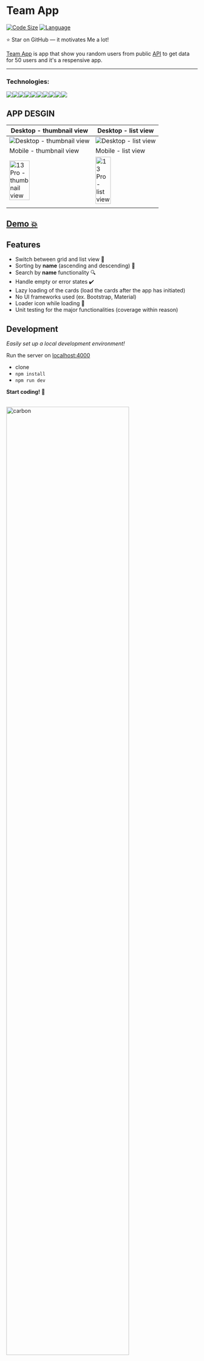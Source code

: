 # Team App

[![Code Size](https://img.shields.io/github/languages/code-size/aymenouer/team-app-client)](https://img.shields.io/github/languages/top/aymenouer/team-app-client)
[![Language](https://img.shields.io/github/languages/top/aymenouer/team-app-client)](https://img.shields.io/github/languages/top/aymenouer/team-app-client)

:star: Star on GitHub — it motivates Me a lot!

[Team App](https://thunderous-sundae-a37e28.netlify.app/) is app that show you random users from  public [API](https://randomuser.me/api/?results=50) to get data for 50 users and it's a respensive app.

---
<h3>Technologies:</h3>
<a href="https://nodejs.dev/"><img src="https://img.shields.io/badge/-NodeJS-313131?style=flat-square&labelColor=313131&logo=node.js&logoColor=white&color=313131"><a href="https://reactjs.org/"><img src="https://img.shields.io/badge/-React-313131?style=flat-square&labelColor=313131&logo=react&logoColor=white&color=313131"></img></a><a href="https://code.visualstudio.com"><img src="https://img.shields.io/badge/-Visual Studio Code-313131?style=flat-square&labelColor=313131&logo=visual-studio-code&logoColor=white&color=313131"></img></a><a href="https://www.w3schools.com/html/html_intro.asp"><img src="https://img.shields.io/badge/-HTML5-313131?style=flat-square&labelColor=313131&logo=html5&logoColor=white&color=313131"></img></a><a href="https://www.w3schools.com/css/css_intro.asp"><img src="https://img.shields.io/badge/-CSS3-313131?style=flat-square&labelColor=313131&logo=css3&logoColor=white&color=313131"></img></a><a href="https://www.javascript.com"><img src="https://img.shields.io/badge/-Javascript-313131?style=flat-square&labelColor=313131&logo=javascript&logoColor=white&color=313131"></img></a><a href="https://graphql.org"><img src="https://img.shields.io/badge/-GraphQL-313131?style=flat-square&labelColor=313131&logo=graphql&logoColor=white&color=313131"></img></a><a href="https://jestjs.io/fr/"><img src="https://img.shields.io/badge/-Jest-313131?style=flat-square&labelColor=313131&logo=jest&logoColor=white&color=313131"></img></a><a href="https://vitejs.dev/"><img src="https://img.shields.io/badge/-Vite-313131?style=flat-square&labelColor=313131&logo=vite&logoColor=white&color=313131"></img></a><a href="https://www.apollographql.com/"><img src="https://img.shields.io/badge/-Apollo-313131?style=flat-square&labelColor=313131&logo=apollographql&logoColor=white&color=313131"></img></a>

<!-- App DESGIN  -->
## APP DESGIN 
|Desktop - thumbnail view| Desktop - list view |
| --- | --- |
|![Desktop - thumbnail view](https://user-images.githubusercontent.com/49178153/160249455-0f4e1e5a-768e-4236-ac96-490b65a4f547.png )| ![Desktop - list view ](https://user-images.githubusercontent.com/49178153/160249451-5ee067c0-a462-4e7e-9a33-4777f1fc5760.png  )||
|Mobile - thumbnail view| Mobile - list view |
|<img src="https://user-images.githubusercontent.com/49178153/160249457-e7492bdd-c824-452f-9ff3-d29e323c24b7.png" alt="13 Pro - thumbnail view" width="50%" height="50%"/>|<img src="https://user-images.githubusercontent.com/49178153/160249460-dcfd1a52-da65-4a5a-9157-487991653561.png" alt="13 Pro - list view" width="50%" height="50%"/>
||

## [Demo 💥](https://thunderous-sundae-a37e28.netlify.app/)

## Features

- Switch between grid and list view 🌟
- Sorting by **name** (ascending and descending) 🔄
- Search by **name** functionality 🔍
- Handle empty or error states ✔️
- Lazy loading of the cards (load the cards after the app has initiated)
- No UI frameworks used (ex. Bootstrap, Material)
- Loader icon while loading 🔄
- Unit testing for the major functionalities (coverage within reason)


## Development

_Easily set up a local development environment!_

Run the server on [localhost:4000](http://localhost:4000)

- clone
- `npm install`
- `npm run dev`

**Start coding!** 🎉

<br/>
<img src="https://user-images.githubusercontent.com/49178153/160251312-b49f5109-7737-431b-9b9e-7c0942688990.png" alt="carbon" width="80%" height="80%"/>
<br/>

## Feedback 
Any questions or suggestions?

You are welcome to discuss it on:

[![LinkedIn](https://img.shields.io/badge/LinkedIn-0077B5?style=for-the-badge&logo=linkedin&logoColor=white)](https://www.linkedin.com/in/aymen-ouerghi-249632146/)

<br/>
<br/>





